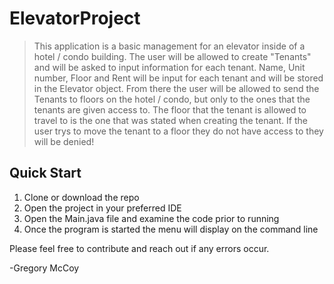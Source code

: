 # ElevatorProject

> This application is a basic management for an elevator inside of a hotel / condo building. The user will be allowed to create "Tenants" and will be   asked to input information for each tenant. Name, Unit number, Floor and Rent will be input for each tenant and will be stored in the Elevator         object. From there the user will be allowed to send the Tenants to floors on the hotel / condo, but only to the ones that the tenants are given       access to. The floor that the tenant is allowed to travel to is the one that was stated when creating the tenant. If the user trys to move the         tenant to a floor they do not have access to they will be denied! 

## Quick Start

1. Clone or download the repo
2. Open the project in your preferred IDE
3. Open the Main.java file and examine the code prior to running
4. Once the program is started the menu will display on the command line


Please feel free to contribute and reach out if any errors occur.

-Gregory McCoy
